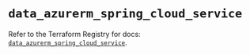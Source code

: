 # `data_azurerm_spring_cloud_service`

Refer to the Terraform Registry for docs: [`data_azurerm_spring_cloud_service`](https://registry.terraform.io/providers/hashicorp/azurerm/3.112.0/docs/data-sources/spring_cloud_service).

